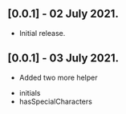 ## [0.0.1] - 02 July 2021.

* Initial release.

## [0.0.1] - 03 July 2021.

* Added two more helper
- initials
- hasSpecialCharacters
